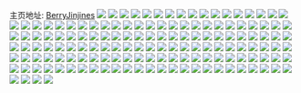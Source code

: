 主页地址: [BerryJinjines](https://weibo.com/u/5437442322) 
![](https://wx4.sinaimg.cn/mw2000/005VYX8Cgy1h9q5mwk38yj322x2rw1kz.jpg) 
![](https://wx4.sinaimg.cn/mw2000/005VYX8Cgy1h9q5ms572mj32802yokjn.jpg) 
![](https://wx4.sinaimg.cn/mw2000/005VYX8Cgy1h9q5mui6u8j32802yob2b.jpg) 
![](https://wx4.sinaimg.cn/mw2000/005VYX8Cgy1h9q5napz9tj32c03404qq.jpg) 
![](https://wx4.sinaimg.cn/mw2000/005VYX8Cgy1h9q5n1war9j32802yohdv.jpg) 
![](https://wx4.sinaimg.cn/mw2000/005VYX8Cgy1h9q5nmjj02j30u71ilh0m.jpg) 
![](https://wx4.sinaimg.cn/mw2000/005VYX8Cgy1h9q5nm0qvgj31sc2dsx6p.jpg) 
![](https://wx4.sinaimg.cn/mw2000/005VYX8Cgy1h9q5nmyza4j30tz1j1qew.jpg) 
![](https://wx4.sinaimg.cn/mw2000/005VYX8Cgy1h9q5myd3krj32802yoe83.jpg) 
![](https://wx4.sinaimg.cn/mw2000/005VYX8Cgy1h8yym73686j30u0140n11.jpg) 
![](https://wx4.sinaimg.cn/mw2000/005VYX8Cgy1h8hamobuqdj30u0140tor.jpg) 
![](https://wx4.sinaimg.cn/mw2000/005VYX8Cgy1h8bsuqlg0uj30u01hd7fb.jpg) 
![](https://wx4.sinaimg.cn/mw2000/005VYX8Cgy1h8bsuq57rmj30u0140thj.jpg) 
![](https://wx4.sinaimg.cn/mw2000/005VYX8Cgy1h78mks4bpmj30u0140djk.jpg) 
![](https://wx4.sinaimg.cn/mw2000/005VYX8Cgy1h6xsbuj4uwj30u0140afz.jpg) 
![](https://wx4.sinaimg.cn/mw2000/005VYX8Cgy1h6xsbx153ej30u01400y6.jpg) 
![](https://wx4.sinaimg.cn/mw2000/005VYX8Cgy1h6xsbw1wozj30u0140qaq.jpg) 
![](https://wx4.sinaimg.cn/mw2000/005VYX8Cgy1h6xsbxxkrhj30u0140dgu.jpg) 
![](https://wx4.sinaimg.cn/mw2000/005VYX8Cgy1h6um7qbdo5j31sc2dskah.jpg) 
![](https://wx4.sinaimg.cn/mw2000/005VYX8Cgy1h64pnmmq9nj32c03407wi.jpg) 
![](https://wx4.sinaimg.cn/mw2000/005VYX8Cgy1h5p050q23hj30u01hcdra.jpg) 
![](https://wx4.sinaimg.cn/mw2000/005VYX8Cgy1h5fwgfkb8hj30u014aq8a.jpg) 
![](https://wx4.sinaimg.cn/mw2000/005VYX8Cgy1h1iv1amdxvj33402c0kjm.jpg) 
![](https://wx4.sinaimg.cn/mw2000/005VYX8Cgy1h14xzkh5dxj31q72ds4qq.jpg) 
![](https://wx4.sinaimg.cn/mw2000/005VYX8Cgy1h14xzg0jq9j31sc2dsb2a.jpg) 
![](https://wx4.sinaimg.cn/mw2000/005VYX8Cgy1h14xzd86iaj327s2uqhdu.jpg) 
![](https://wx4.sinaimg.cn/mw2000/005VYX8Cgy1h14xzi9vppj31sc2dshdu.jpg) 
![](https://wx4.sinaimg.cn/mw2000/005VYX8Cgy1h14xzn5nn7j31sc2dshdu.jpg) 
![](https://wx4.sinaimg.cn/mw2000/005VYX8Cgy1h14xzoq5wgj32802zrkjl.jpg) 
![](https://wx4.sinaimg.cn/mw2000/005VYX8Cgy1h14xzy3xypj31jx1ppkjl.jpg) 
![](https://wx4.sinaimg.cn/mw2000/005VYX8Cgy1gy1lz26sf4j316o1kw1kx.jpg) 
![](https://wx4.sinaimg.cn/mw2000/005VYX8Cgy1gy1lyc9o2nj316o1kw4qp.jpg) 
![](https://wx4.sinaimg.cn/mw2000/005VYX8Cgy1gy1ly8ru5qj316o1kw4qp.jpg) 
![](https://wx4.sinaimg.cn/mw2000/005VYX8Cgy1gy1lyaxgsoj316o1kw1kx.jpg) 
![](https://wx4.sinaimg.cn/mw2000/005VYX8Cgy1gy1ly0ptfwj316o1kwtx9.jpg) 
![](https://wx4.sinaimg.cn/mw2000/005VYX8Cgy1gy1ly7burij316o1kw1kx.jpg) 
![](https://wx4.sinaimg.cn/mw2000/005VYX8Cgy1gy1lz0tc65j31v22hfkjm.jpg) 
![](https://wx4.sinaimg.cn/mw2000/005VYX8Cgy1gy1ly6e0fjj316o1kw1kx.jpg) 
![](https://wx4.sinaimg.cn/mw2000/005VYX8Cgy1gy1m03un9jj32ps1j01kx.jpg) 
![](https://wx4.sinaimg.cn/mw2000/005VYX8Cgy1gy1m078k89j33402c0hdu.jpg) 
![](https://wx4.sinaimg.cn/mw2000/005VYX8Cgy1gs3yvz73f4j30u0140dq0.jpg) 
![](https://wx4.sinaimg.cn/mw2000/005VYX8Cgy1gs3yxhle6yj30u013ydnb.jpg) 
![](https://wx4.sinaimg.cn/mw2000/005VYX8Cgy1gs3yw0nozpj30u0140k0z.jpg) 
![](https://wx4.sinaimg.cn/mw2000/005VYX8Cgy1gruw7o2hnnj30u0140q95.jpg) 
![](https://wx4.sinaimg.cn/mw2000/005VYX8Cgy1gq26s7t50wj33402c0e6y.jpg) 
![](https://wx4.sinaimg.cn/mw2000/005VYX8Cly1gnautih99xj30k00zkaft.jpg) 
![](https://wx4.sinaimg.cn/mw2000/005VYX8Cly1gm739khf5vj30u00u0wpm.jpg) 
![](https://wx4.sinaimg.cn/mw2000/005VYX8Cly1gm739i5xkwj30u00u044y.jpg) 
![](https://wx4.sinaimg.cn/mw2000/005VYX8Cly1gm50252m95j32c02c07jj.jpg) 
![](https://wx4.sinaimg.cn/mw2000/005VYX8Cly1gm503mxmdlj32c02c0npd.jpg) 
![](https://wx4.sinaimg.cn/mw2000/005VYX8Cly1gm5026ktx5j32c02c04aj.jpg) 
![](https://wx4.sinaimg.cn/mw2000/005VYX8Cly1gm503jlsyhj32c02c0hdt.jpg) 
![](https://wx4.sinaimg.cn/mw2000/005VYX8Cly1gm5027xeofj32c02c0h18.jpg) 
![](https://wx4.sinaimg.cn/mw2000/005VYX8Cly1gm503pbrqqj32c02c0qpk.jpg) 
![](https://wx4.sinaimg.cn/mw2000/005VYX8Cly1gm503hna8zj320m25hqly.jpg) 
![](https://wx4.sinaimg.cn/mw2000/005VYX8Cly1glozi2p3ggj32c03404qq.jpg) 
![](https://wx4.sinaimg.cn/mw2000/005VYX8Cly1gktrgv7s8ej30u00vpwir.jpg) 
![](https://wx4.sinaimg.cn/mw2000/005VYX8Cly1gktrgwetj0j30u00u07b2.jpg) 
![](https://wx4.sinaimg.cn/mw2000/005VYX8Cly1gktrgvozrgj30u00yvgrb.jpg) 
![](https://wx4.sinaimg.cn/mw2000/005VYX8Cly1gktrguukgpj30u013ywok.jpg) 
![](https://wx4.sinaimg.cn/mw2000/005VYX8Cly1gklprhmdcuj30ty0gs42s.jpg) 
![](https://wx4.sinaimg.cn/mw2000/005VYX8Cly1gk30t29qaxj32802yoe82.jpg) 
![](https://wx4.sinaimg.cn/mw2000/005VYX8Cly1gk30t59pt8j32bc2bckjo.jpg) 
![](https://wx4.sinaimg.cn/mw2000/005VYX8Cly1gk30t7fcp1j31yl2hukjl.jpg) 
![](https://wx4.sinaimg.cn/mw2000/005VYX8Cly1gk30syfd9mj31w02ioe81.jpg) 
![](https://wx4.sinaimg.cn/mw2000/005VYX8Cly1gk30taari9j32c02c0u0x.jpg) 
![](https://wx4.sinaimg.cn/mw2000/005VYX8Cly1gk30syzi4yj30ta10i49y.jpg) 
![](https://wx4.sinaimg.cn/mw2000/005VYX8Cly1gk30t9bb9fj31sg2dshdt.jpg) 
![](https://wx4.sinaimg.cn/mw2000/005VYX8Cly1gk30tc4p2gj32c02c0e1g.jpg) 
![](https://wx4.sinaimg.cn/mw2000/005VYX8Cly1gk30t8ijedj31sg2ds4qq.jpg) 
![](https://wx4.sinaimg.cn/mw2000/005VYX8Cly1gk30tglki9j32c02c01ky.jpg) 
![](https://wx4.sinaimg.cn/mw2000/005VYX8Cly1gk30tdwrraj32c0340npe.jpg) 
![](https://wx4.sinaimg.cn/mw2000/005VYX8Cly1gk30tigfo2j32c02c0hdt.jpg) 
![](https://wx4.sinaimg.cn/mw2000/005VYX8Cly1giuycx1wwqj30u01szwsp.jpg) 
![](https://wx4.sinaimg.cn/mw2000/005VYX8Cly1gig4jpd34zj30u0140qah.jpg) 
![](https://wx4.sinaimg.cn/mw2000/005VYX8Cly1gig4lg2wgxj30u012ptlm.jpg) 
![](https://wx4.sinaimg.cn/mw2000/005VYX8Cly1gig4j00no5j30u01407b0.jpg) 
![](https://wx4.sinaimg.cn/mw2000/005VYX8Cly1gidv1xs4lgj33402c01kx.jpg) 
![](https://wx4.sinaimg.cn/mw2000/005VYX8Cly1ggg9sd8gjxj32c02c0qv5.jpg) 
![](https://wx4.sinaimg.cn/mw2000/005VYX8Cly1gge8szdpbaj30u01407dk.jpg) 
![](https://wx4.sinaimg.cn/mw2000/005VYX8Cgy1gg805oen0uj322f2r4kjm.jpg) 
![](https://wx4.sinaimg.cn/mw2000/005VYX8Cgy1gg805wjm2yj31sg2dsnpd.jpg) 
![](https://wx4.sinaimg.cn/mw2000/005VYX8Cgy1gg805iyoikj32802z4e83.jpg) 
![](https://wx4.sinaimg.cn/mw2000/005VYX8Cgy1gg809a8nbzj322c2itnpd.jpg) 
![](https://wx4.sinaimg.cn/mw2000/005VYX8Cgy1gg805zjxqmj30v90nfaic.jpg) 
![](https://wx4.sinaimg.cn/mw2000/005VYX8Cgy1gg805v22hgj32802yoqv6.jpg) 
![](https://wx4.sinaimg.cn/mw2000/005VYX8Cgy1gg805lgyl9j32yo280u0y.jpg) 
![](https://wx4.sinaimg.cn/mw2000/005VYX8Cgy1gg805sju9xj31xr2c9qv5.jpg) 
![](https://wx4.sinaimg.cn/mw2000/005VYX8Cgy1gg80bjbvz4j32yo2801kz.jpg) 
![](https://wx4.sinaimg.cn/mw2000/005VYX8Cgy1gg805fst3vj32c02c0npe.jpg) 
![](https://wx4.sinaimg.cn/mw2000/005VYX8Cgy1gg805ymqnwj32c02c0e82.jpg) 
![](https://wx4.sinaimg.cn/mw2000/005VYX8Cly1gg4sec4s8yj31400u011n.jpg) 
![](https://wx4.sinaimg.cn/mw2000/005VYX8Cly1gg4sedl8puj30u00u0gsf.jpg) 
![](https://wx4.sinaimg.cn/mw2000/005VYX8Cly1gg4see4uzhj30u01407bu.jpg) 
![](https://wx4.sinaimg.cn/mw2000/005VYX8Cly1gg4searlgcj30u0140n5q.jpg) 
![](https://wx4.sinaimg.cn/mw2000/005VYX8Cly1gfwokhgwrpj31sg2dsb29.jpg) 
![](https://wx4.sinaimg.cn/mw2000/005VYX8Cly1gfwokar50mj32c02c0ql5.jpg) 
![](https://wx4.sinaimg.cn/mw2000/005VYX8Cly1gfwokkiikfj31sg2dse81.jpg) 
![](https://wx4.sinaimg.cn/mw2000/005VYX8Cly1gfwok7vlh5j32c02c0npd.jpg) 
![](https://wx4.sinaimg.cn/mw2000/005VYX8Cly1gfwok6017uj33402c0u0y.jpg) 
![](https://wx4.sinaimg.cn/mw2000/005VYX8Cly1gfwokdfip5j32c02c0x6p.jpg) 
![](https://wx4.sinaimg.cn/mw2000/005VYX8Cly1gfwokturpbj31xh28c1kz.jpg) 
![](https://wx4.sinaimg.cn/mw2000/005VYX8Cly1gfwok9gb80j32c02c0u0x.jpg) 
![](https://wx4.sinaimg.cn/mw2000/005VYX8Cly1gfwokok49oj32292f0x6r.jpg) 
![](https://wx4.sinaimg.cn/mw2000/005VYX8Cly1gfvfgx5upoj30u013yaja.jpg) 
![](https://wx4.sinaimg.cn/mw2000/005VYX8Cly1gfvfgynheej30u013yai6.jpg) 
![](https://wx4.sinaimg.cn/mw2000/005VYX8Cly1gfvfgxt7baj30u013ydnk.jpg) 
![](https://wx4.sinaimg.cn/mw2000/005VYX8Cly1gfe5q2q6k4j32c02c07wh.jpg) 
![](https://wx4.sinaimg.cn/mw2000/005VYX8Cly1geyyqcu5ncj30u011qajy.jpg) 
![](https://wx4.sinaimg.cn/mw2000/005VYX8Cly1geyymkn9iyj31400u0thy.jpg) 
![](https://wx4.sinaimg.cn/mw2000/005VYX8Cly1geyynmvlfdj30u013yai9.jpg) 
![](https://wx4.sinaimg.cn/mw2000/005VYX8Cly1geyymj1lq9j31400u0ai1.jpg) 
![](https://wx4.sinaimg.cn/mw2000/005VYX8Cly1geyymhz4cbj31400u0k03.jpg) 
![](https://wx4.sinaimg.cn/mw2000/005VYX8Cly1geyynkh8egj30u0140wpa.jpg) 
![](https://wx4.sinaimg.cn/mw2000/005VYX8Cly1geyynln2snj30u0140ajc.jpg) 
![](https://wx4.sinaimg.cn/mw2000/005VYX8Cly1geyynmieh5j30u0140wos.jpg) 
![](https://wx4.sinaimg.cn/mw2000/005VYX8Cly1geyyxe4e3vj31090u0jzy.jpg) 
![](https://wx4.sinaimg.cn/mw2000/005VYX8Cly1gewgcri17tj31400u010r.jpg) 
![](https://wx4.sinaimg.cn/mw2000/005VYX8Cly1gewgcqnx1mj313y0u0n5j.jpg) 
![](https://wx4.sinaimg.cn/mw2000/005VYX8Cly1gewgcpvsvhj31400u0n5f.jpg) 
![](https://wx4.sinaimg.cn/mw2000/005VYX8Cly1geeibu2y96j30u00zfaik.jpg) 
![](https://wx4.sinaimg.cn/mw2000/005VYX8Cly1geeibuiau1j30xc0u0qbv.jpg) 
![](https://wx4.sinaimg.cn/mw2000/005VYX8Cly1geedspbitlj32c02c01ky.jpg) 
![](https://wx4.sinaimg.cn/mw2000/005VYX8Cly1geedsrs281j33402c0hdu.jpg) 
![](https://wx4.sinaimg.cn/mw2000/005VYX8Cly1geedstbpvaj33402c0qv6.jpg) 
![](https://wx4.sinaimg.cn/mw2000/005VYX8Cly1geedsquivfj32c02c0kjm.jpg) 
![](https://wx4.sinaimg.cn/mw2000/005VYX8Cly1gedd091brvj32c0340e82.jpg) 
![](https://wx4.sinaimg.cn/mw2000/005VYX8Cly1gedd0bbj50j32c0340e82.jpg) 
![](https://wx4.sinaimg.cn/mw2000/005VYX8Cly1ge52886n7jj30kw10x47f.jpg) 
![](https://wx4.sinaimg.cn/mw2000/005VYX8Cly1ge5288kzhij30kw15sdya.jpg) 
![](https://wx4.sinaimg.cn/mw2000/005VYX8Cly1ge528akurdj32802yox6q.jpg) 
![](https://wx4.sinaimg.cn/mw2000/005VYX8Cly1ge5289ofssj31zb23qnpe.jpg) 
![](https://wx4.sinaimg.cn/mw2000/005VYX8Cly1ge5287wpfwj30kw0zrtil.jpg) 
![](https://wx4.sinaimg.cn/mw2000/005VYX8Cly1ge52b43h2bj32c03401ky.jpg) 
![](https://wx4.sinaimg.cn/mw2000/005VYX8Cly1ge52b7jm14j323j2buhdv.jpg) 
![](https://wx4.sinaimg.cn/mw2000/005VYX8Cly1ge52b4slbpj33402c07wh.jpg) 
![](https://wx4.sinaimg.cn/mw2000/005VYX8Cly1ge52b6hjdgj31sg2dshdt.jpg) 
![](https://wx4.sinaimg.cn/mw2000/005VYX8Cly1gdww8ae6trj30u01407e9.jpg) 
![](https://wx4.sinaimg.cn/mw2000/005VYX8Cly1gdjxly5snfj30u0149akg.jpg) 
![](https://wx4.sinaimg.cn/mw2000/005VYX8Cly1gdjxm32d3vj30u013ytk2.jpg) 
![](https://wx4.sinaimg.cn/mw2000/005VYX8Cly1gdjxlwzgg3j30u014hn92.jpg) 
![](https://wx4.sinaimg.cn/mw2000/005VYX8Cly1gdjxm45gkyj30u00u0ndn.jpg) 
![](https://wx4.sinaimg.cn/mw2000/005VYX8Cly1gdjxm1fkwaj30u0140dpw.jpg) 
![](https://wx4.sinaimg.cn/mw2000/005VYX8Cly1gdjxm5s16mj30u0140qaa.jpg) 
![](https://wx4.sinaimg.cn/mw2000/005VYX8Cly1gdjxm6nylfj31400u0qc2.jpg) 
![](https://wx4.sinaimg.cn/mw2000/005VYX8Cly1gdjxlzhbbuj31400u0n9v.jpg) 
